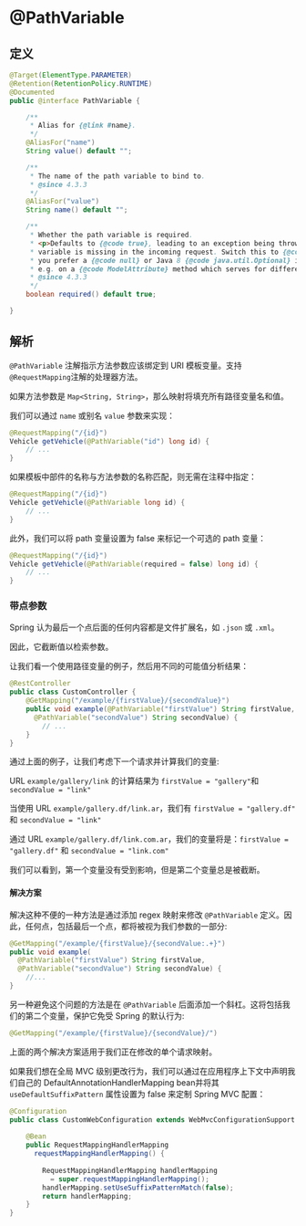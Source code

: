 # @PathVariable

## 定义

```java
@Target(ElementType.PARAMETER)
@Retention(RetentionPolicy.RUNTIME)
@Documented
public @interface PathVariable {

    /**
     * Alias for {@link #name}.
     */
    @AliasFor("name")
    String value() default "";

    /**
     * The name of the path variable to bind to.
     * @since 4.3.3
     */
    @AliasFor("value")
    String name() default "";

    /**
     * Whether the path variable is required.
     * <p>Defaults to {@code true}, leading to an exception being thrown if the path
     * variable is missing in the incoming request. Switch this to {@code false} if
     * you prefer a {@code null} or Java 8 {@code java.util.Optional} in this case.
     * e.g. on a {@code ModelAttribute} method which serves for different requests.
     * @since 4.3.3
     */
    boolean required() default true;

}
```

## 解析

`@PathVariable` 注解指示方法参数应该绑定到 URI 模板变量。支持 `@RequestMapping`注解的处理器方法。

如果方法参数是 `Map<String, String>`，那么映射将填充所有路径变量名和值。

我们可以通过 `name` 或别名 `value` 参数来实现：

```java
@RequestMapping("/{id}")
Vehicle getVehicle(@PathVariable("id") long id) {
    // ...
}
```

如果模板中部件的名称与方法参数的名称匹配，则无需在注释中指定：

```java
@RequestMapping("/{id}")
Vehicle getVehicle(@PathVariable long id) {
    // ...
}
```

此外，我们可以将 path 变量设置为 false 来标记一个可选的 path 变量：

```java
@RequestMapping("/{id}")
Vehicle getVehicle(@PathVariable(required = false) long id) {
    // ...
}
```

### 带点参数

Spring 认为最后一个点后面的任何内容都是文件扩展名，如 `.json` 或 `.xml`。

因此，它截断值以检索参数。

让我们看一个使用路径变量的例子，然后用不同的可能值分析结果：

```java
@RestController
public class CustomController {
    @GetMapping("/example/{firstValue}/{secondValue}")
    public void example(@PathVariable("firstValue") String firstValue,
      @PathVariable("secondValue") String secondValue) {
        // ...  
    }
}
```

通过上面的例子，让我们考虑下一个请求并计算我们的变量:

URL `example/gallery/link` 的计算结果为 `firstValue = "gallery"`和 `secondValue = "link"`

当使用 URL `example/gallery.df/link.ar`，我们有 `firstValue = "gallery.df"` 和 `secondValue = "link"`

通过 URL `example/gallery.df/link.com.ar`，我们的变量将是：`firstValue = "gallery.df"` 和 `secondValue = "link.com"`

我们可以看到，第一个变量没有受到影响，但是第二个变量总是被截断。

#### 解决方案

解决这种不便的一种方法是通过添加 regex 映射来修改 `@PathVariable` 定义。因此，任何点，包括最后一个点，都将被视为我们参数的一部分:

```java
@GetMapping("/example/{firstValue}/{secondValue:.+}")   
public void example(
  @PathVariable("firstValue") String firstValue,
  @PathVariable("secondValue") String secondValue) {
    //...
}
```

另一种避免这个问题的方法是在 `@PathVariable` 后面添加一个斜杠。这将包括我们的第二个变量，保护它免受 Spring 的默认行为:

```java
@GetMapping("/example/{firstValue}/{secondValue}/")
```

上面的两个解决方案适用于我们正在修改的单个请求映射。

如果我们想在全局 MVC 级别更改行为，我们可以通过在应用程序上下文中声明我们自己的 DefaultAnnotationHandlerMapping bean并将其 `useDefaultSuffixPattern` 属性设置为 false 来定制 Spring MVC 配置：

```java
@Configuration
public class CustomWebConfiguration extends WebMvcConfigurationSupport {
     
    @Bean
    public RequestMappingHandlerMapping 
      requestMappingHandlerMapping() {
  
        RequestMappingHandlerMapping handlerMapping
          = super.requestMappingHandlerMapping();
        handlerMapping.setUseSuffixPatternMatch(false);
        return handlerMapping;
    }
}
```



